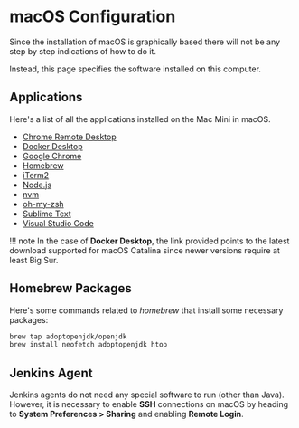 # macOS Configuration

Since the installation of macOS is graphically based there will not be any step by step indications of how to do it.

Instead, this page specifies the software installed on this computer.

## Applications

Here's a list of all the applications installed on the Mac Mini in macOS.

* [Chrome Remote Desktop](https://remotedesktop.google.com/access/)
* [Docker Desktop](https://desktop.docker.com/mac/main/amd64/93002/Docker.dmg)
* [Google Chrome](https://www.google.com/chrome/)
* [Homebrew](https://brew.sh/)
* [iTerm2](https://iterm2.com/)
* [Node.js](https://nodejs.org/en)
* [nvm](https://github.com/nvm-sh/nvm#installing-and-updating)
* [oh-my-zsh](https://ohmyz.sh/#install)
* [Sublime Text](https://www.sublimetext.com/)
* [Visual Studio Code](https://code.visualstudio.com/)

!!! note
    In the case of **Docker Desktop**, the link provided points to the latest download supported for macOS Catalina since newer versions require at least Big Sur.

## Homebrew Packages

Here's some commands related to *homebrew* that install some necessary packages:

```bash
brew tap adoptopenjdk/openjdk
brew install neofetch adoptopenjdk htop
```

## Jenkins Agent

Jenkins agents do not need any special software to run (other than Java). However, it is necessary to enable **SSH** connections on macOS by heading to **System Preferences > Sharing** and enabling **Remote Login**.
